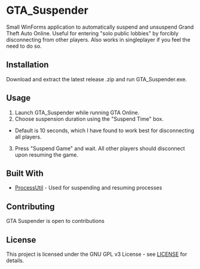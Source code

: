 # GTA_Suspender
Small WinForms application to automatically suspend and unsuspend Grand Theft Auto Online. Useful for entering "solo public 
lobbies" by forcibly disconnecting from other players. Also works in singleplayer if you feel the need to do so.

## Installation
Download and extract the latest release .zip and run GTA_Suspender.exe.

## Usage
1. Launch GTA_Suspender while running GTA Online.
2. Choose suspension duration using the "Suspend Time" box.
  * Default is 10 seconds, which I have found to work best for disconnecting all players.
3. Press "Suspend Game" and wait. All other players should disconnect upon resuming the game.

## Built With

* [ProcessUtil](https://github.com/SarathR/ProcessUtil) - Used for suspending and resuming processes

## Contributing
GTA Suspender is open to contributions

## License
This project is licensed under the GNU GPL v3 License - see [LICENSE](LICENSE) for details.
